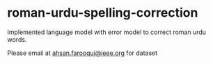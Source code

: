 # roman-urdu-spelling-correction
Implemented language model with error model to correct roman urdu words. 

Please email at ahsan.farooqui@ieee.org for dataset
